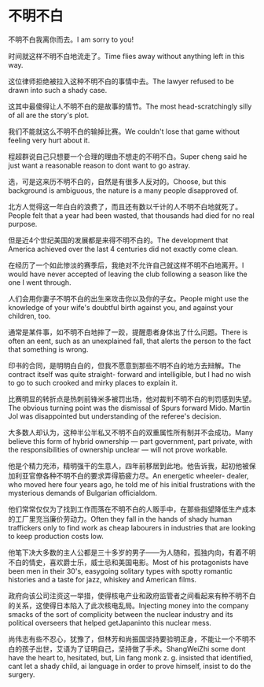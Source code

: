 # 不明不白

<p><span class="chinese">不明不白我离你而去。</span><span class="english">I am sorry to you!</span></p>

<p><span class="chinese">时间就这样不明不白地流走了。</span><span class="english">Time flies away without anything left in this way.</span></p>

<p><span class="chinese">这位律师拒绝被拉入这种不明不白的事情中去。</span><span class="english">The lawyer refused to be drawn into such a shady case.</span></p>

<p><span class="chinese">这其中最傻得让人不明不白的是故事的情节。</span><span class="english">The most head-scratchingly silly of all are the story's plot.</span></p>

<p><span class="chinese">我们不能就这么不明不白的输掉比赛。</span><span class="english">We couldn't lose that game without feeling very hurt about it.</span></p>

<p><span class="chinese">程超群说自己只想要一个合理的理由不想走的不明不白。</span><span class="english">Super cheng said he just want a reasonable reason to dont want to go astray.</span></p>

<p><span class="chinese">选，可是这来历不明不白的，自然是有很多人反对的。</span><span class="english">Choose, but this background is ambiguous, the nature is a many people disapproved of.</span></p>

<p><span class="chinese">北方人觉得这一年白白的浪费了，而且还有数以千计的人不明不白地就死了。</span><span class="english">People felt that a year had been wasted, that thousands had died for no real purpose.</span></p>

<p><span class="chinese">但是近4个世纪美国的发展都是来得不明不白的。</span><span class="english">The development that America achieved over the last 4 centuries did not exactly come clean.</span></p>

<p><span class="chinese">在经历了一个如此惨淡的赛季后，我绝对不允许自己就这样不明不白地离开。</span><span class="english">I would have never accepted of leaving the club following a season like the one I went through.</span></p>

<p><span class="chinese">人们会用你妻子不明不白的出生来攻击你以及你的子女。</span><span class="english">People might use the knowledge of your wife's doubtful birth against you, and against your children, too.</span></p>

<p><span class="chinese">通常是某件事，如不明不白地摔了一跤，提醒患者身体出了什么问题。</span><span class="english">There is often an eent, such as an unexplained fall, that alerts the person to the fact that something is wrong.</span></p>

<p><span class="chinese">印书的合同，是明明白白的，但我不愿意到那些不明不白的地方去辩解。</span><span class="english">The contract itself was quite straight- forward and intelligible, but I had no wish to go to such crooked and mirky places to explain it.</span></p>

<p><span class="chinese">比赛明显的转折点是热刺前锋米多被罚出场，他对裁判不明不白的判罚感到失望。</span><span class="english">The obvious turning point was the dismissal of Spurs forward Mido. Martin Jol was disappointed but understanding of the referee's decision.</span></p>

<p><span class="chinese">大多数人却认为，这种半公半私又不明不白的双重属性所有制并不会成功。</span><span class="english">Many believe this form of hybrid ownership — part government, part private, with the responsibilities of ownership unclear — will not prove workable.</span></p>

<p><span class="chinese">他是个精力充沛，精明强干的生意人，四年前移居到此地。他告诉我，起初他被保加利亚官僚各种不明不白的要求弄得筋疲力尽。</span><span class="english">An energetic wheeler- dealer, who moved here four years ago, he told me of his initial frustrations with the mysterious demands of Bulgarian officialdom.</span></p>

<p><span class="chinese">他们常常仅仅为了找到工作而落在不明不白的人贩手中，在那些指望降低生产成本的工厂里充当廉价劳动力。</span><span class="english">Often they fall in the hands of shady human traffickers only to find work as cheap labourers in industries that are looking to keep production costs low.</span></p>

<p><span class="chinese">他笔下决大多数的主人公都是三十多岁的男子——为人随和，孤独内向，有着不明不白的情史，喜欢爵士乐，威士忌和美国电影。</span><span class="english">Most of his protagonists have been men in their 30's, easygoing solitary types with spotty romantic histories and a taste for jazz, whiskey and American films.</span></p>

<p><span class="chinese">政府向该公司注资这一举措，使得核电产业和政府监管者之间看起来有种不明不白的关系，这使得日本陷入了此次核电乱局。</span><span class="english">Injecting money into the company smacks of the sort of complicity between the nuclear industry and its political overseers that helped getJapaninto this nuclear mess.</span></p>

<p><span class="chinese">尚伟志有些不忍心，犹豫了，但林芳和尚振国坚持要验明正身，不能让一个不明不白的孩子出世，艾语为了证明自己，坚持做了手术。</span><span class="english">ShangWeiZhi some dont have the heart to, hesitated, but, Lin fang monk z. g. insisted that identified, cant let a shady child, ai language in order to prove himself, insist to do the surgery.</span></p>

